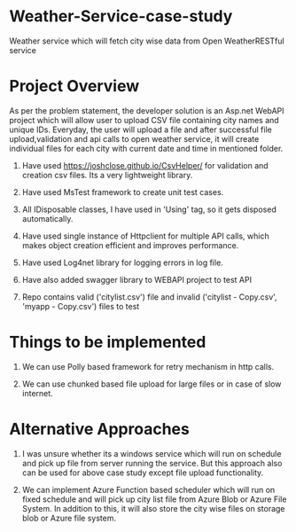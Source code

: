 # Weather-Service-case-study
Weather service which will fetch city wise data from Open WeatherRESTful service

# Project Overview
 As per the problem statement, the developer solution is an Asp.net WebAPI project which will allow user to upload CSV file containing city names and unique IDs. Everyday, the user will upload a file and after successful file upload,validation and api calls to open weather service, it will create individual files for each city with current date and time in mentioned folder.
  
1) Have used https://joshclose.github.io/CsvHelper/ for validation and creation csv files. Its a very lightweight library.

2) Have used MsTest framework to create unit test cases.

3) All IDisposable classes, I have used in 'Using' tag, so it gets disposed automatically.

4) Have used single instance of Httpclient for multiple API calls, which makes object creation efficient and improves performance.

5) Have used Log4net library for logging errors in log file.

6) Have also added swagger library to WEBAPI project to test API

7) Repo contains valid ('citylist.csv') file and invalid ('citylist - Copy.csv', 'myapp - Copy.csv') files to test

# Things to be implemented

1) We can use Polly based framework for retry mechanism in http calls.
  
2) We can use chunked based file upload for large files or in case of slow internet.


# Alternative Approaches
 1) I was unsure whether its a windows service which will run on schedule and pick up file from server running the service. But this approach also can be used for above case study except file upload functionality.
  
 2) We can implement Azure Function based scheduler which will run on fixed schedule and will pick up city list file from Azure Blob or Azure File System. In addition to this, it will also store the city wise files on storage blob or Azure file system.
  



